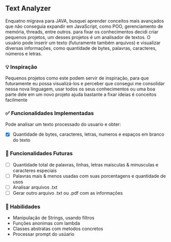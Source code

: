 ## Text Analyzer

Enquatno migrava para JAVA, busquei aprender conceitos mais avançados que não conseguia expandir em JavaScript, como POO, gerenciamento de memória, threads, entre outros. para fixar os conhecimentos decidi criar pequenos projetos, um desses projetos é um analisador de textos. O usuário pode inserir um texto (futuramente também arquivos) e visualizar diversas informações, como quantidade de bytes, palavras, caracteres, números e letras.

### 💡 Inspiração
Pequenos projetos como este podem servir de inspiração, para que futuramente eu possa visualizá-los e perceber que consegui me consolidar nessa nova linguagem, usar todos os seus conhecimentos ou uma boa parte dele em um novo projeto ajuda bastante a fixar ideias é conceitos facilmente

### ✅ Funcionalidades Implementadas
Pode analisar um texto processado do usuario e obter:

- [x]  Quantidade de bytes, caracteres, letras, numeros e espaços em branco do texto

### 🚧 Funcionalidades Futuras

- [ ]  Quantidade total de palavras, linhas, letras maisculas & minusculas e caracteres especiais
- [ ]  Palavras mais & menos usadas com suas porcentagens e quantidade de usos
- [ ]  Analisar arquivos .txt 
- [ ]  Gerar outro arquivo .txt ou .pdf com as informações

### 📘 Habilidades
- Manipulação de Strings, usando filtros
- Funções anonimas com lambda
- Classes abstratas com metodos concretos
- Processar prompt do usúario
